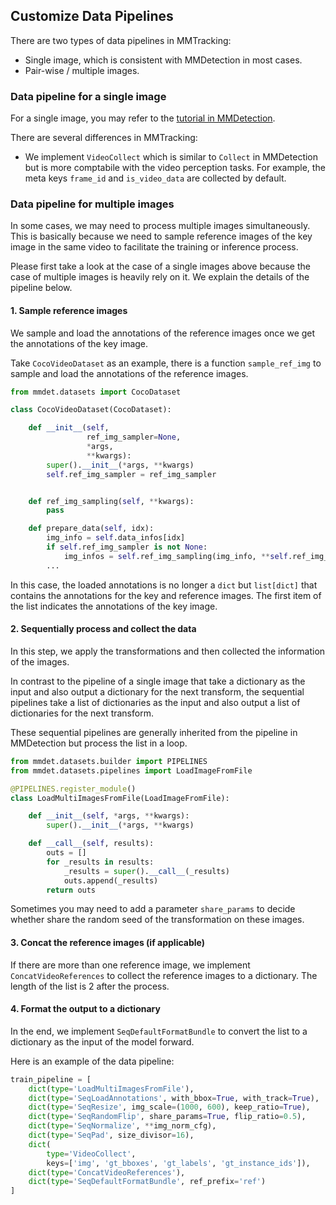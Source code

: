 ## Customize Data Pipelines

There are two types of data pipelines in MMTracking:

- Single image, which is consistent with MMDetection in most cases.
- Pair-wise / multiple images.

### Data pipeline for a single image

For a single image, you may refer to the [tutorial in MMDetection](https://mmdetection.readthedocs.io/en/latest/tutorials/data_pipeline.html).

There are several differences in MMTracking:

- We implement `VideoCollect` which is similar to `Collect` in MMDetection but is more comptabile with the video perception tasks. For example, the meta keys `frame_id` and `is_video_data` are collected by default.

### Data pipeline for multiple images

In some cases, we may need to process multiple images simultaneously.
This is basically because we need to sample reference images of the key image in the same video to facilitate the training or inference process.

Please first take a look at the case of a single images above because the case of multiple images is heavily rely on it.
We explain the details of the pipeline below.

#### 1. Sample reference images

We sample and load the annotations of the reference images once we get the annotations of the key image.

Take `CocoVideoDataset` as an example, there is a function `sample_ref_img` to sample and load the annotations of the reference images.

```python
from mmdet.datasets import CocoDataset

class CocoVideoDataset(CocoDataset):

    def __init__(self,
                 ref_img_sampler=None,
                 *args,
                 **kwargs):
        super().__init__(*args, **kwargs)
        self.ref_img_sampler = ref_img_sampler


    def ref_img_sampling(self, **kwargs):
        pass

    def prepare_data(self, idx):
        img_info = self.data_infos[idx]
        if self.ref_img_sampler is not None:
            img_infos = self.ref_img_sampling(img_info, **self.ref_img_sampler)
        ...
```

In this case, the loaded annotations is no longer a `dict` but `list[dict]` that contains the annotations for the key and reference images.
The first item of the list indicates the annotations of the key image.

#### 2. Sequentially process and collect the data

In this step, we apply the transformations and then collected the information of the images.

In contrast to the pipeline of a single image that take a dictionary as the input and also output a dictionary for the next transform, the sequential pipelines take a list of dictionaries as the input and also output a list of dictionaries for the next transform.

These sequential pipelines are generally inherited from the pipeline in MMDetection but process the list in a loop.

```python
from mmdet.datasets.builder import PIPELINES
from mmdet.datasets.pipelines import LoadImageFromFile

@PIPELINES.register_module()
class LoadMultiImagesFromFile(LoadImageFromFile):

    def __init__(self, *args, **kwargs):
        super().__init__(*args, **kwargs)

    def __call__(self, results):
        outs = []
        for _results in results:
            _results = super().__call__(_results)
            outs.append(_results)
        return outs
```

Sometimes you may need to add a parameter `share_params` to decide whether share the random seed of the transformation on these images.

#### 3. Concat the reference images (if applicable)

If there are more than one reference image, we implement `ConcatVideoReferences` to collect the reference images to a dictionary.
The length of the list is 2 after the process.

#### 4. Format the output to a dictionary

In the end, we implement `SeqDefaultFormatBundle` to convert the list to a dictionary as the input of the model forward.

Here is an example of the data pipeline:

```python
train_pipeline = [
    dict(type='LoadMultiImagesFromFile'),
    dict(type='SeqLoadAnnotations', with_bbox=True, with_track=True),
    dict(type='SeqResize', img_scale=(1000, 600), keep_ratio=True),
    dict(type='SeqRandomFlip', share_params=True, flip_ratio=0.5),
    dict(type='SeqNormalize', **img_norm_cfg),
    dict(type='SeqPad', size_divisor=16),
    dict(
        type='VideoCollect',
        keys=['img', 'gt_bboxes', 'gt_labels', 'gt_instance_ids']),
    dict(type='ConcatVideoReferences'),
    dict(type='SeqDefaultFormatBundle', ref_prefix='ref')
]
```
